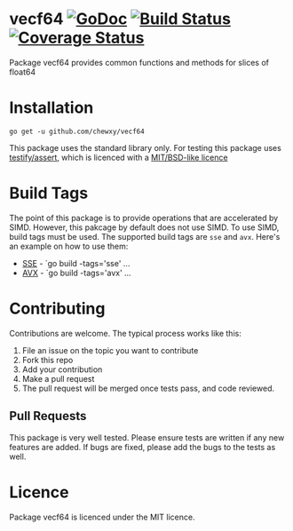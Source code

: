 # vecf64  [![GoDoc](https://godoc.org/github.com/chewxy/vecf64?status.svg)](https://godoc.org/github.com/chewxy/vecf64) [![Build Status](https://travis-ci.org/chewxy/vecf64.svg?branch=master)](https://travis-ci.org/chewxy/vecf64) [![Coverage Status](https://coveralls.io/repos/github/chewxy/vecf64/badge.svg?branch=master)](https://coveralls.io/github/chewxy/vecf64?branch=master)

Package vecf64 provides common functions and methods for slices of float64

# Installation

`go get -u github.com/chewxy/vecf64`

This package uses the standard library only. For testing this package uses [testify/assert](https://github.com/stretchr/testify), which is licenced with a [MIT/BSD-like licence](https://github.com/stretchr/testify/blob/master/LICENSE)

# Build Tags

The point of this package is to provide operations that are accelerated by SIMD. However, this pakcage by default does not use SIMD. To use SIMD, build tags must be used. The supported build tags are `sse` and `avx`. Here's an example on how to use them:

* [SSE](https://en.wikipedia.org/wiki/Streaming_SIMD_Extensions) - `go build -tags='sse' ...
* [AVX](https://en.wikipedia.org/wiki/Advanced_Vector_Extensions) - `go build -tags='avx' ...

# Contributing

Contributions are welcome. The typical process works like this:

1. File an issue  on the topic you want to contribute
2. Fork this repo
3. Add your contribution
4. Make a pull request
5. The pull request will be merged once tests pass, and code reviewed.

## Pull Requests

This package is very well tested. Please ensure tests are written if any new features are added. If bugs are fixed, please add the bugs to the tests as well.

# Licence

Package vecf64 is licenced under the MIT licence.